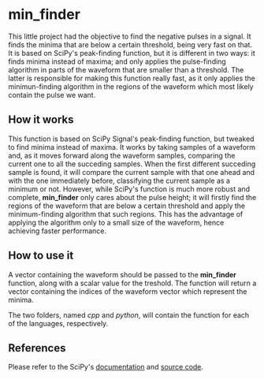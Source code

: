 # min_finder

This little project had the objective to find the negative pulses in a signal. It finds the minima that are below a certain threshold, being very fast on that. It is based on SciPy's peak-finding function, but it is different in two ways: it finds minima instead of maxima; and only applies the pulse-finding algorithm in parts of the waveform that are smaller than a threshold. The latter is responsible for making this function really fast, as it only applies the minimun-finding algorithm in the regions of the waveform which most likely contain the pulse we want. 

## How it works

This function is based on SciPy Signal's peak-finding function, but tweaked to find minima instead of maxima. It works by taking samples of a waveform and, as it moves forward along the waveform samples, comparing the current one to all the succeding samples. When the first different succeding sample is found, it will compare the current sample with that one ahead and with the one immediately before, classifying the current sample as a minimum or not. However, while SciPy's function is much more robust and complete, **min_finder** only cares about the pulse height; it will firstly find the regions of the waveform that are below a certain threshold and apply the minimum-finding algorithm that such regions. This has the advantage of applying the algorithm only to a small size of the waveform, hence achieving faster performance.

## How to use it

A vector containing the waveform should be passed to the **min_finder** function, along with a scalar value for the treshold. The function will return a vector containing the indices of the waveform vector which represent the minima.

The two folders, named *cpp* and *python*, will contain the function for each of the languages, respectively. 

## References

Please refer to the SciPy's [documentation](https://docs.scipy.org/doc/scipy/reference/generated/scipy.signal.find_peaks.html) and [source code](https://github.com/scipy/scipy/blob/master/scipy/signal/_peak_finding.py).
